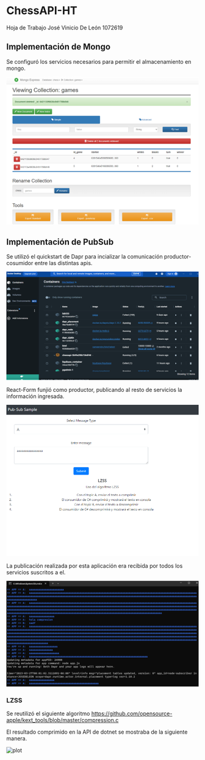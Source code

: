 # ChessAPI-HT
Hoja de Trabajo
José Vinicio De León
1072619

## Implementación de Mongo
Se configuró los servicios necesarios para permitir el almacenamiento en mongo.

![plot](./img/mongo.png)

## Implementación de PubSub
Se utilizó el quickstart de Dapr para incializar la comunicación productor-cosumidor entre las distintas apis.

![plot](./img/docker.png)

React-Form funjió como productor, publicando al resto de servicios la información ingresada.

![plot](./img/react_form.png)

La publicación realizada por esta aplicación era recibida por todos los servicios suscritos a el.

![plot](./img/node_compresion.png)

### LZSS
Se reutilizó el siguiente algoritmo
https://github.com/opensource-apple/kext_tools/blob/master/compression.c

El resultado comprimido en la API de dotnet se mostraba de la siguiente manera.

![plot](./img/dotnet_compresion.png)
